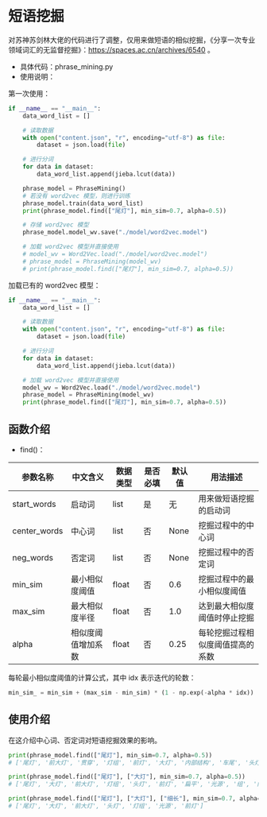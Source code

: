 # 短语挖掘
对苏神苏剑林大佬的代码进行了调整，仅用来做短语的相似挖掘，《分享一次专业领域词汇的无监督挖掘》：https://spaces.ac.cn/archives/6540 。
- 具体代码：phrase_mining.py
- 使用说明：

第一次使用：

```python
if __name__ == "__main__":
    data_word_list = []

    # 读取数据
    with open("content.json", "r", encoding="utf-8") as file:
        dataset = json.load(file)

    # 进行分词
    for data in dataset:
        data_word_list.append(jieba.lcut(data))

    phrase_model = PhraseMining()
    # 若没有 word2vec 模型，则进行训练
    phrase_model.train(data_word_list)
    print(phrase_model.find(["尾灯"], min_sim=0.7, alpha=0.5))

    # 存储 word2vec 模型
    phrase_model.model_wv.save("./model/word2vec.model")

    # 加载 word2vec 模型并直接使用
    # model_wv = Word2Vec.load("./model/word2vec.model")
    # phrase_model = PhraseMining(model_wv)
    # print(phrase_model.find(["尾灯"], min_sim=0.7, alpha=0.5))
```

加载已有的 word2vec 模型：
```python
if __name__ == "__main__":
    data_word_list = []

    # 读取数据
    with open("content.json", "r", encoding="utf-8") as file:
        dataset = json.load(file)

    # 进行分词
    for data in dataset:
        data_word_list.append(jieba.lcut(data))

    # 加载 word2vec 模型并直接使用
    model_wv = Word2Vec.load("./model/word2vec.model")
    phrase_model = PhraseMining(model_wv)
    print(phrase_model.find(["尾灯"], min_sim=0.7, alpha=0.5))
```

## 函数介绍
- find()：

参数名称 | 中文含义 | 数据类型 | 是否必填 | 默认值 | 用法描述
---|---|---|---|---|---
start_words | 启动词 | list | 是 | 无 | 用来做短语挖掘的启动词
center_words | 中心词 | list | 否 | None | 挖掘过程中的中心词
neg_words | 否定词 | list | 否 | None | 挖掘过程中的否定词
min_sim | 最小相似度阈值 | float | 否 | 0.6 | 挖掘过程中的最小相似度阈值 
max_sim | 最大相似度半径 | float | 否 | 1.0 | 达到最大相似度阈值时停止挖掘
alpha | 相似度阈值增加系数 | float | 否 | 0.25 | 每轮挖掘过程相似度阈值提高的系数

每轮最小相似度阈值的计算公式，其中 idx 表示迭代的轮数：
```python
min_sim_ = min_sim + (max_sim - min_sim) * (1 - np.exp(-alpha * idx))
```

## 使用介绍
在这介绍中心词、否定词对短语挖掘效果的影响。

```python
print(phrase_model.find(["尾灯"], min_sim=0.7, alpha=0.5))
# ['尾灯', '前大灯', '贯穿', '灯组', '前灯', '大灯', '内部结构', '车尾', '头灯', '扁平', '两侧', '细长', '羽式', '箭', '灯带', '狭长的', '进气口', '日行', '下部', '尾部', '光源']

print(phrase_model.find(["尾灯"], ["大灯"], min_sim=0.7, alpha=0.5))
# ['尾灯', '大灯', '前大灯', '灯组', '头灯', '前灯', '扁平', '光源', '组', '内部结构', '灯带', '细长', '狭长', 'LED']

print(phrase_model.find(["尾灯"], ["大灯"], ["细长"], min_sim=0.7, alpha=0.5))
# ['尾灯', '大灯', '前大灯', '头灯', '灯组', '光源', '前灯']
```